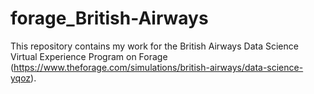 # forage_British-Airways
This repository contains my work for the British Airways Data Science Virtual Experience Program on Forage (https://www.theforage.com/simulations/british-airways/data-science-yqoz).
